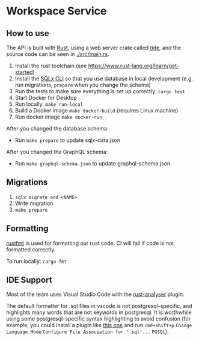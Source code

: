# Workspace Service

## How to use

The API is built with [Rust](https://www.rust-lang.org/), using a web server crate called [tide](https://github.com/http-rs/tide), and the source code can be seen in [./src/main.rs](./src/main.rs).

1. Install the rust toolchain (see https://www.rust-lang.org/learn/get-started)
1. Install the [SQLx CLI](https://github.com/launchbadge/sqlx/tree/master/sqlx-cli) so that you use database in local development (e.g. run migrations, `prepare` when you change the schema)
1. Run the tests to make sure everything is set up correctly: `cargo test`
1. Start Docker for Desktop
1. Run locally: `make run-local`
1. Build a Docker image `make docker-build` (requires Linux machine)
1. Run docker image `make docker-run`

After you changed the database schema:

- Run `make prepare` to update sqlx-data.json

After you changed the GraphQL schema:

- Run `make graphql-schema.json` to update graphql-schema.json

## Migrations

1. `sqlx migrate add <NAME>`
1. Write migration
1. `make prepare`

## Formatting

[rustfmt](https://github.com/rust-lang/rustfmt) is used for formatting our rust code. CI will fail if code is not formatted correctly.

To run locally: `cargo fmt`

## IDE Support

Most of the team uses Visual Studio Code with the [rust-analyser](https://marketplace.visualstudio.com/items?itemName=matklad.rust-analyzer) plugin.

The default formatter for .sql files in vscode is not postgresql-specific, and highlights many words that are not keywords in postgresql. It is worthwhile using some postgresql-specific syntax highlighting to avoid confusion (for example, you could install a plugin like [this one](https://marketplace.visualstudio.com/items?itemName=JPTarquino.postgresql) and run `cmd+shift+p` `Change Language Mode` `Configure File Association for '.sql'...` `PGSQL`).
